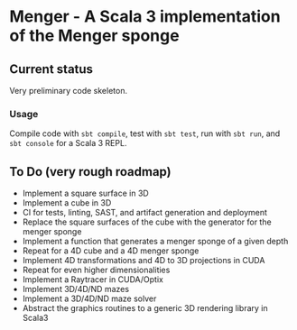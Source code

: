 # Menger - A Scala 3 implementation of the Menger sponge


## Current status
Very preliminary code skeleton.

### Usage

Compile code with `sbt compile`, test with `sbt test`, run with `sbt run`, and `sbt console`
for a Scala 3 REPL.

## To Do (very rough roadmap)
- Implement a square surface in 3D
- Implement a cube in 3D
- CI for tests, linting, SAST, and artifact generation and deployment
- Replace the square surfaces of the cube with the generator for the menger sponge
- Implement a function that generates a menger sponge of a given depth
- Repeat for a 4D cube and a 4D menger sponge
- Implement 4D transformations and 4D to 3D projections in CUDA
- Repeat for even higher dimensionalities
- Implement a Raytracer in CUDA/Optix
- Implement 3D/4D/ND mazes
- Implement a 3D/4D/ND maze solver
- Abstract the graphics routines to a generic 3D rendering library in Scala3